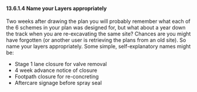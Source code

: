#### 13.6.1.4 Name your Layers appropriately

Two weeks after drawing the plan you will probably remember what each of the 6 schemes in your plan was designed for, but what about a year down the track when you are re-excavating the same site? Chances are you might have forgotten (or another user is retrieving the plans from an old site). So name your layers appropriately. Some simple, self-explanatory names might be:

 - Stage 1 lane closure for valve removal
 - 4 week advance notice of closure
 - Footpath closure for re-concreting
 - Aftercare signage before spray seal